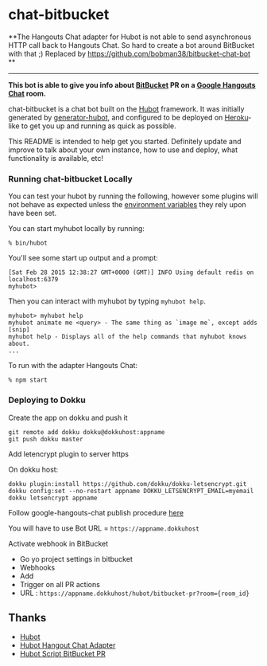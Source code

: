 # chat-bitbucket

**The Hangouts Chat adapter for Hubot is not able to send asynchronous HTTP call back
to Hangouts Chat. So hard to create a bot around BitBucket with that ;) Replaced by https://github.com/bobman38/bitbucket-chat-bot **
****

**This bot is able to give you info about [BitBucket](https://bitbucket.org) PR on a [Google Hangouts Chat](https://chat.google.com/) room.**

chat-bitbucket is a chat bot built on the [Hubot][hubot] framework. It was
initially generated by [generator-hubot][generator-hubot], and configured to be
deployed on [Heroku][heroku]-like to get you up and running as quick as possible.



This README is intended to help get you started. Definitely update and improve
to talk about your own instance, how to use and deploy, what functionality is
available, etc!

[heroku]: http://www.heroku.com
[hubot]: http://hubot.github.com
[generator-hubot]: https://github.com/github/generator-hubot

### Running chat-bitbucket Locally

You can test your hubot by running the following, however some plugins will not
behave as expected unless the [environment variables](#configuration) they rely
upon have been set.

You can start myhubot locally by running:

    % bin/hubot

You'll see some start up output and a prompt:

    [Sat Feb 28 2015 12:38:27 GMT+0000 (GMT)] INFO Using default redis on localhost:6379
    myhubot>

Then you can interact with myhubot by typing `myhubot help`.

    myhubot> myhubot help
    myhubot animate me <query> - The same thing as `image me`, except adds [snip]
    myhubot help - Displays all of the help commands that myhubot knows about.
    ...

To run with the adapter Hangouts Chat:

    % npm start

### Deploying to Dokku

Create the app on dokku and push it

```
git remote add dokku dokku@dokkuhost:appname
git push dokku master
```

Add letencrypt plugin to server https

On dokku host:

```
dokku plugin:install https://github.com/dokku/dokku-letsencrypt.git
dokku config:set --no-restart appname DOKKU_LETSENCRYPT_EMAIL=myemail
dokku letsencrypt appname
```

Follow google-hangouts-chat publish procedure [here](https://developers.google.com/hangouts/chat/how-tos/bots-publish)

You will have to use Bot URL = ``https://appname.dokkuhost``

Activate webhook in BitBucket

- Go yo project settings in bitbucket
- Webhooks
- Add
- Trigger on all PR actions
- URL : ``https://appname.dokkuhost/hubot/bitbucket-pr?room={room_id}``

## Thanks

- [Hubot](https://hubot.github.com/)
- [Hubot Hangout Chat Adapter](https://github.com/gsuitedevs/hubot-google-hangouts-chat)
- [Hubot Script BitBucket PR](https://github.com/hubot-scripts/hubot-bitbucket-pr)